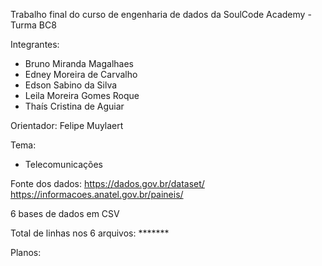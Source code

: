 Trabalho final do curso de engenharia de dados da SoulCode Academy - Turma BC8

Integrantes:

- Bruno Miranda Magalhaes
- Edney Moreira de Carvalho
- Edson Sabino da Silva
- Leila Moreira Gomes Roque
- Thaís Cristina de Aguiar

Orientador: Felipe Muylaert

Tema:

- Telecomunicações

Fonte dos dados: https://dados.gov.br/dataset/
   https://informacoes.anatel.gov.br/paineis/

6 bases de dados em CSV

Total de linhas nos 6 arquivos: *******


Planos:

```

```
